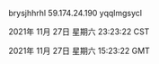 brysjhhrhl 59.174.24.190 yqqlmgsycl

2021年 11月 27日 星期六 23:23:22 CST

2021年 11月 27日 星期六 15:23:22 GMT
